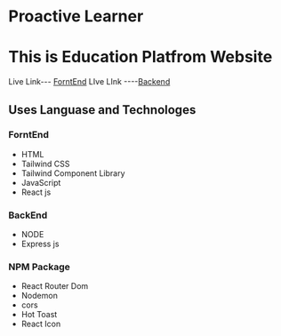 # Proactive Learner

# This is  Education Platfrom Website
 Live Link--- [ForntEnd](https://proactive-learner.web.app/)
 LIve LInk ----[Backend](https://proactive-learner-server.vercel.app/)

## Uses Languase and Technologes

### ForntEnd
* HTML 
* Tailwind CSS
* Tailwind Component Library
* JavaScript 
* React js

### BackEnd
* NODE
* Express js

### NPM Package 
* React Router Dom 
* Nodemon
* cors
* Hot Toast
* React Icon




 

 

 

 